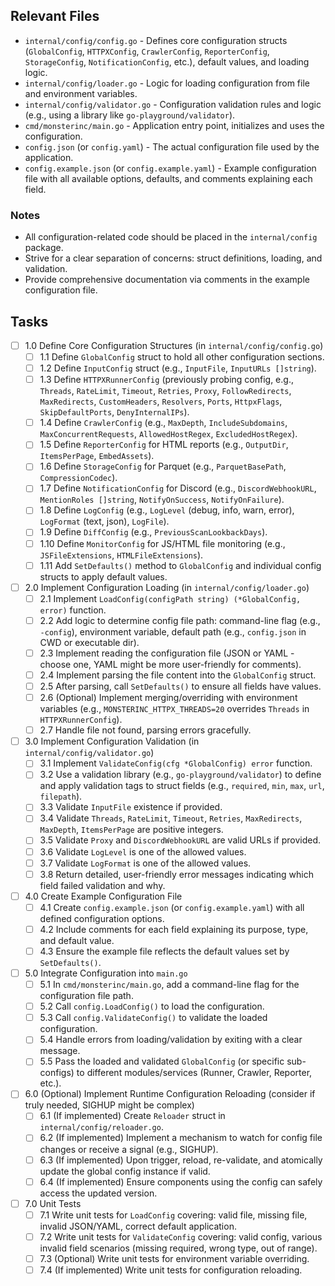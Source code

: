 ## Relevant Files

- `internal/config/config.go` - Defines core configuration structs (`GlobalConfig`, `HTTPXConfig`, `CrawlerConfig`, `ReporterConfig`, `StorageConfig`, `NotificationConfig`, etc.), default values, and loading logic.
- `internal/config/loader.go` - Logic for loading configuration from file and environment variables.
- `internal/config/validator.go` - Configuration validation rules and logic (e.g., using a library like `go-playground/validator`).
- `cmd/monsterinc/main.go` - Application entry point, initializes and uses the configuration.
- `config.json` (or `config.yaml`) - The actual configuration file used by the application.
- `config.example.json` (or `config.example.yaml`) - Example configuration file with all available options, defaults, and comments explaining each field.

### Notes

- All configuration-related code should be placed in the `internal/config` package.
- Strive for a clear separation of concerns: struct definitions, loading, and validation.
- Provide comprehensive documentation via comments in the example configuration file.

## Tasks

- [ ] 1.0 Define Core Configuration Structures (in `internal/config/config.go`)
  - [ ] 1.1 Define `GlobalConfig` struct to hold all other configuration sections.
  - [ ] 1.2 Define `InputConfig` struct (e.g., `InputFile`, `InputURLs []string`).
  - [ ] 1.3 Define `HTTPXRunnerConfig` (previously probing config, e.g., `Threads`, `RateLimit`, `Timeout`, `Retries`, `Proxy`, `FollowRedirects`, `MaxRedirects`, `CustomHeaders`, `Resolvers`, `Ports`, `HttpxFlags`, `SkipDefaultPorts`, `DenyInternalIPs`).
  - [ ] 1.4 Define `CrawlerConfig` (e.g., `MaxDepth`, `IncludeSubdomains`, `MaxConcurrentRequests`, `AllowedHostRegex`, `ExcludedHostRegex`).
  - [ ] 1.5 Define `ReporterConfig` for HTML reports (e.g., `OutputDir`, `ItemsPerPage`, `EmbedAssets`).
  - [ ] 1.6 Define `StorageConfig` for Parquet (e.g., `ParquetBasePath`, `CompressionCodec`).
  - [ ] 1.7 Define `NotificationConfig` for Discord (e.g., `DiscordWebhookURL`, `MentionRoles []string`, `NotifyOnSuccess`, `NotifyOnFailure`).
  - [ ] 1.8 Define `LogConfig` (e.g., `LogLevel` (debug, info, warn, error), `LogFormat` (text, json), `LogFile`).
  - [ ] 1.9 Define `DiffConfig` (e.g., `PreviousScanLookbackDays`).
  - [ ] 1.10 Define `MonitorConfig` for JS/HTML file monitoring (e.g., `JSFileExtensions`, `HTMLFileExtensions`).
  - [ ] 1.11 Add `SetDefaults()` method to `GlobalConfig` and individual config structs to apply default values.

- [ ] 2.0 Implement Configuration Loading (in `internal/config/loader.go`)
  - [ ] 2.1 Implement `LoadConfig(configPath string) (*GlobalConfig, error)` function.
  - [ ] 2.2 Add logic to determine config file path: command-line flag (e.g., `-config`), environment variable, default path (e.g., `config.json` in CWD or executable dir).
  - [ ] 2.3 Implement reading the configuration file (JSON or YAML - choose one, YAML might be more user-friendly for comments).
  - [ ] 2.4 Implement parsing the file content into the `GlobalConfig` struct.
  - [ ] 2.5 After parsing, call `SetDefaults()` to ensure all fields have values.
  - [ ] 2.6 (Optional) Implement merging/overriding with environment variables (e.g., `MONSTERINC_HTTPX_THREADS=20` overrides `Threads` in `HTTPXRunnerConfig`).
  - [ ] 2.7 Handle file not found, parsing errors gracefully.

- [ ] 3.0 Implement Configuration Validation (in `internal/config/validator.go`)
  - [ ] 3.1 Implement `ValidateConfig(cfg *GlobalConfig) error` function.
  - [ ] 3.2 Use a validation library (e.g., `go-playground/validator`) to define and apply validation tags to struct fields (e.g., `required`, `min`, `max`, `url`, `filepath`).
  - [ ] 3.3 Validate `InputFile` existence if provided.
  - [ ] 3.4 Validate `Threads`, `RateLimit`, `Timeout`, `Retries`, `MaxRedirects`, `MaxDepth`, `ItemsPerPage` are positive integers.
  - [ ] 3.5 Validate `Proxy` and `DiscordWebhookURL` are valid URLs if provided.
  - [ ] 3.6 Validate `LogLevel` is one of the allowed values.
  - [ ] 3.7 Validate `LogFormat` is one of the allowed values.
  - [ ] 3.8 Return detailed, user-friendly error messages indicating which field failed validation and why.

- [ ] 4.0 Create Example Configuration File
  - [ ] 4.1 Create `config.example.json` (or `config.example.yaml`) with all defined configuration options.
  - [ ] 4.2 Include comments for each field explaining its purpose, type, and default value.
  - [ ] 4.3 Ensure the example file reflects the default values set by `SetDefaults()`.

- [ ] 5.0 Integrate Configuration into `main.go`
  - [ ] 5.1 In `cmd/monsterinc/main.go`, add a command-line flag for the configuration file path.
  - [ ] 5.2 Call `config.LoadConfig()` to load the configuration.
  - [ ] 5.3 Call `config.ValidateConfig()` to validate the loaded configuration.
  - [ ] 5.4 Handle errors from loading/validation by exiting with a clear message.
  - [ ] 5.5 Pass the loaded and validated `GlobalConfig` (or specific sub-configs) to different modules/services (Runner, Crawler, Reporter, etc.).

- [ ] 6.0 (Optional) Implement Runtime Configuration Reloading (consider if truly needed, SIGHUP might be complex)
  - [ ] 6.1 (If implemented) Create `Reloader` struct in `internal/config/reloader.go`.
  - [ ] 6.2 (If implemented) Implement a mechanism to watch for config file changes or receive a signal (e.g., SIGHUP).
  - [ ] 6.3 (If implemented) Upon trigger, reload, re-validate, and atomically update the global config instance if valid.
  - [ ] 6.4 (If implemented) Ensure components using the config can safely access the updated version.

- [ ] 7.0 Unit Tests
  - [ ] 7.1 Write unit tests for `LoadConfig` covering: valid file, missing file, invalid JSON/YAML, correct default application.
  - [ ] 7.2 Write unit tests for `ValidateConfig` covering: valid config, various invalid field scenarios (missing required, wrong type, out of range).
  - [ ] 7.3 (Optional) Write unit tests for environment variable overriding.
  - [ ] 7.4 (If implemented) Write unit tests for configuration reloading. 